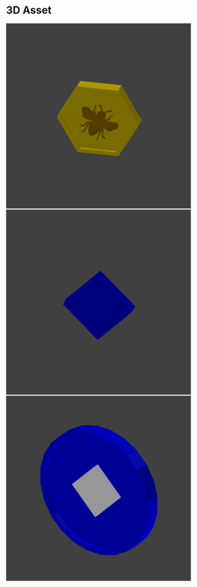 # 3D Asset

![ApisToken](https://github.com/mir-one/3D-Assets/blob/master/ApisToken.gif)![Waves](https://github.com/mir-one/3D-Assets/blob/master/Waves.gif)![VoteCommunity](https://github.com/mir-one/3D-Assets/blob/master/VoteCommunity.gif)